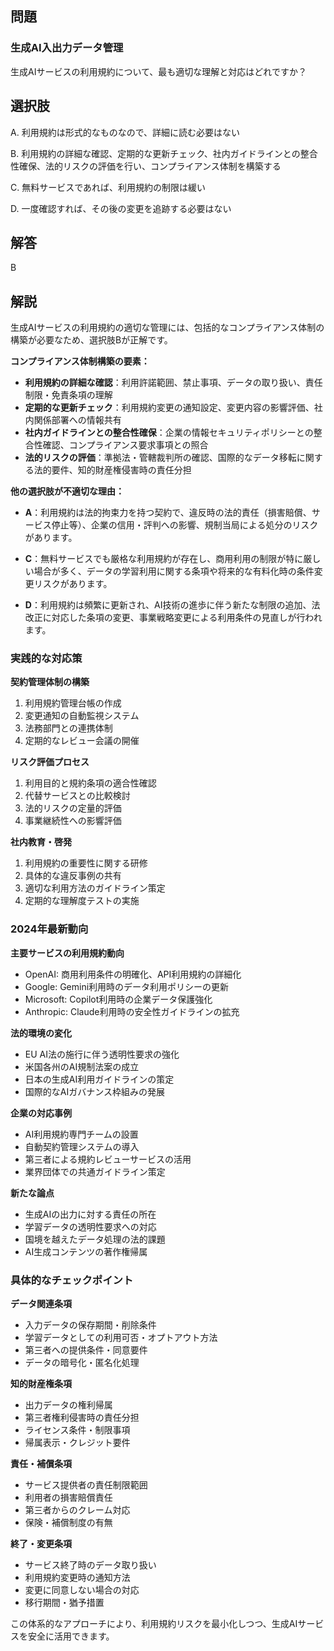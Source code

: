## 問題
### 生成AI入出力データ管理
生成AIサービスの利用規約について、最も適切な理解と対応はどれですか？

## 選択肢
A. 利用規約は形式的なものなので、詳細に読む必要はない

B. 利用規約の詳細な確認、定期的な更新チェック、社内ガイドラインとの整合性確保、法的リスクの評価を行い、コンプライアンス体制を構築する

C. 無料サービスであれば、利用規約の制限は緩い

D. 一度確認すれば、その後の変更を追跡する必要はない

## 解答
B

## 解説
生成AIサービスの利用規約の適切な管理には、包括的なコンプライアンス体制の構築が必要なため、選択肢Bが正解です。

**コンプライアンス体制構築の要素：**

- **利用規約の詳細な確認**：利用許諾範囲、禁止事項、データの取り扱い、責任制限・免責条項の理解
- **定期的な更新チェック**：利用規約変更の通知設定、変更内容の影響評価、社内関係部署への情報共有
- **社内ガイドラインとの整合性確保**：企業の情報セキュリティポリシーとの整合性確認、コンプライアンス要求事項との照合
- **法的リスクの評価**：準拠法・管轄裁判所の確認、国際的なデータ移転に関する法的要件、知的財産権侵害時の責任分担

**他の選択肢が不適切な理由：**

- **A**：利用規約は法的拘束力を持つ契約で、違反時の法的責任（損害賠償、サービス停止等）、企業の信用・評判への影響、規制当局による処分のリスクがあります。

- **C**：無料サービスでも厳格な利用規約が存在し、商用利用の制限が特に厳しい場合が多く、データの学習利用に関する条項や将来的な有料化時の条件変更リスクがあります。

- **D**：利用規約は頻繁に更新され、AI技術の進歩に伴う新たな制限の追加、法改正に対応した条項の変更、事業戦略変更による利用条件の見直しが行われます。

### 実践的な対応策

**契約管理体制の構築**
1. 利用規約管理台帳の作成
2. 変更通知の自動監視システム
3. 法務部門との連携体制
4. 定期的なレビュー会議の開催

**リスク評価プロセス**
1. 利用目的と規約条項の適合性確認
2. 代替サービスとの比較検討
3. 法的リスクの定量的評価
4. 事業継続性への影響評価

**社内教育・啓発**
1. 利用規約の重要性に関する研修
2. 具体的な違反事例の共有
3. 適切な利用方法のガイドライン策定
4. 定期的な理解度テストの実施

### 2024年最新動向

**主要サービスの利用規約動向**
- OpenAI: 商用利用条件の明確化、API利用規約の詳細化
- Google: Gemini利用時のデータ利用ポリシーの更新
- Microsoft: Copilot利用時の企業データ保護強化
- Anthropic: Claude利用時の安全性ガイドラインの拡充

**法的環境の変化**
- EU AI法の施行に伴う透明性要求の強化
- 米国各州のAI規制法案の成立
- 日本の生成AI利用ガイドラインの策定
- 国際的なAIガバナンス枠組みの発展

**企業の対応事例**
- AI利用規約専門チームの設置
- 自動契約管理システムの導入
- 第三者による規約レビューサービスの活用
- 業界団体での共通ガイドライン策定

**新たな論点**
- 生成AIの出力に対する責任の所在
- 学習データの透明性要求への対応
- 国境を越えたデータ処理の法的課題
- AI生成コンテンツの著作権帰属

### 具体的なチェックポイント

**データ関連条項**
- 入力データの保存期間・削除条件
- 学習データとしての利用可否・オプトアウト方法
- 第三者への提供条件・同意要件
- データの暗号化・匿名化処理

**知的財産権条項**
- 出力データの権利帰属
- 第三者権利侵害時の責任分担
- ライセンス条件・制限事項
- 帰属表示・クレジット要件

**責任・補償条項**
- サービス提供者の責任制限範囲
- 利用者の損害賠償責任
- 第三者からのクレーム対応
- 保険・補償制度の有無

**終了・変更条項**
- サービス終了時のデータ取り扱い
- 利用規約変更時の通知方法
- 変更に同意しない場合の対応
- 移行期間・猶予措置

この体系的なアプローチにより、利用規約リスクを最小化しつつ、生成AIサービスを安全に活用できます。 